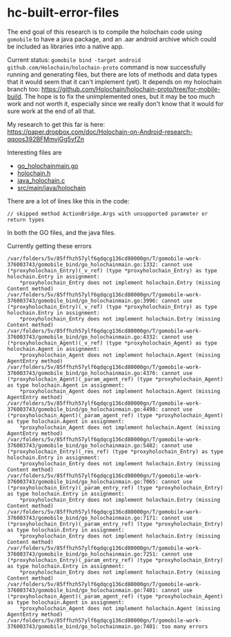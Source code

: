 # hc-built-error-files

The end goal of this research is to compile the holochain code using `gomobile` to have a java package, and an .aar android archive which could be included as libraries into a native app.

Current status: `gomobile bind -target android github.com/Holochain/holochain-proto` command is now successfully running and generating files, but there are lots of methods and data types that it would seem that it can't implement (yet). It depends on my holochain branch too: https://github.com/Holochain/holochain-proto/tree/for-mobile-build. The hope is to fix the unimplemented ones, but it may be too much work and not worth it, especially since we really don't know that it would for sure work at the end of all that.

My research to get this far is here: https://paper.dropbox.com/doc/Holochain-on-Android-research-qqoos392BFMmvjGg5vfZn

Interesting files are

- [go_holochainmain.go](https://github.com/Connoropolous/hc-built-error-files/blob/master/gomobile_bind/go_holochainmain.go)
- [holochain.h](https://github.com/Connoropolous/hc-built-error-files/blob/master/gomobile_bind/holochain.h)
- [java_holochain.c](https://github.com/Connoropolous/hc-built-error-files/blob/master/gomobile_bind/java_holochain.c)
- [src/main/java/holochain](https://github.com/Connoropolous/hc-built-error-files/tree/master/android/src/main/java/holochain)

There are a lot of lines like this in the code:

`// skipped method ActionBridge.Args with unsupported parameter or return types`

In both the GO files, and the java files.

Currently getting these errors
```
/var/folders/5v/85ffhzh57ylf6qdqcg136cd80000gn/T/gomobile-work-376003743/gomobile_bind/go_holochainmain.go:1332: cannot use (*proxyholochain_Entry)(_v_ref) (type *proxyholochain_Entry) as type holochain.Entry in assignment:
	*proxyholochain_Entry does not implement holochain.Entry (missing Content method)
/var/folders/5v/85ffhzh57ylf6qdqcg136cd80000gn/T/gomobile-work-376003743/gomobile_bind/go_holochainmain.go:3996: cannot use (*proxyholochain_Entry)(_v_ref) (type *proxyholochain_Entry) as type holochain.Entry in assignment:
	*proxyholochain_Entry does not implement holochain.Entry (missing Content method)
/var/folders/5v/85ffhzh57ylf6qdqcg136cd80000gn/T/gomobile-work-376003743/gomobile_bind/go_holochainmain.go:4332: cannot use (*proxyholochain_Agent)(_v_ref) (type *proxyholochain_Agent) as type holochain.Agent in assignment:
	*proxyholochain_Agent does not implement holochain.Agent (missing AgentEntry method)
/var/folders/5v/85ffhzh57ylf6qdqcg136cd80000gn/T/gomobile-work-376003743/gomobile_bind/go_holochainmain.go:4376: cannot use (*proxyholochain_Agent)(_param_agent_ref) (type *proxyholochain_Agent) as type holochain.Agent in assignment:
	*proxyholochain_Agent does not implement holochain.Agent (missing AgentEntry method)
/var/folders/5v/85ffhzh57ylf6qdqcg136cd80000gn/T/gomobile-work-376003743/gomobile_bind/go_holochainmain.go:4498: cannot use (*proxyholochain_Agent)(_param_agent_ref) (type *proxyholochain_Agent) as type holochain.Agent in assignment:
	*proxyholochain_Agent does not implement holochain.Agent (missing AgentEntry method)
/var/folders/5v/85ffhzh57ylf6qdqcg136cd80000gn/T/gomobile-work-376003743/gomobile_bind/go_holochainmain.go:5482: cannot use (*proxyholochain_Entry)(_res_ref) (type *proxyholochain_Entry) as type holochain.Entry in assignment:
	*proxyholochain_Entry does not implement holochain.Entry (missing Content method)
/var/folders/5v/85ffhzh57ylf6qdqcg136cd80000gn/T/gomobile-work-376003743/gomobile_bind/go_holochainmain.go:7065: cannot use (*proxyholochain_Entry)(_param_entry_ref) (type *proxyholochain_Entry) as type holochain.Entry in assignment:
	*proxyholochain_Entry does not implement holochain.Entry (missing Content method)
/var/folders/5v/85ffhzh57ylf6qdqcg136cd80000gn/T/gomobile-work-376003743/gomobile_bind/go_holochainmain.go:7171: cannot use (*proxyholochain_Entry)(_param_entry_ref) (type *proxyholochain_Entry) as type holochain.Entry in assignment:
	*proxyholochain_Entry does not implement holochain.Entry (missing Content method)
/var/folders/5v/85ffhzh57ylf6qdqcg136cd80000gn/T/gomobile-work-376003743/gomobile_bind/go_holochainmain.go:7251: cannot use (*proxyholochain_Entry)(_param_entry_ref) (type *proxyholochain_Entry) as type holochain.Entry in assignment:
	*proxyholochain_Entry does not implement holochain.Entry (missing Content method)
/var/folders/5v/85ffhzh57ylf6qdqcg136cd80000gn/T/gomobile-work-376003743/gomobile_bind/go_holochainmain.go:7401: cannot use (*proxyholochain_Agent)(_param_agent_ref) (type *proxyholochain_Agent) as type holochain.Agent in assignment:
	*proxyholochain_Agent does not implement holochain.Agent (missing AgentEntry method)
/var/folders/5v/85ffhzh57ylf6qdqcg136cd80000gn/T/gomobile-work-376003743/gomobile_bind/go_holochainmain.go:7401: too many errors
```
